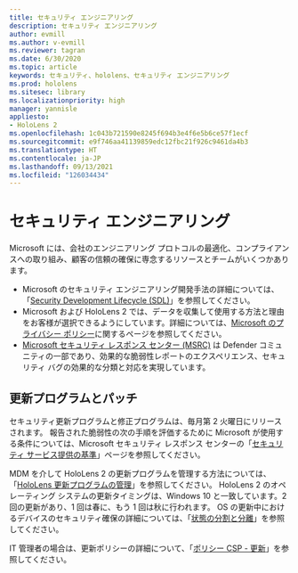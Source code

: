 ```yaml
---
title: セキュリティ エンジニアリング
description: セキュリティ エンジニアリング
author: evmill
ms.author: v-evmill
ms.reviewer: tagran
ms.date: 6/30/2020
ms.topic: article
keywords: セキュリティ、hololens、セキュリティ エンジニアリング
ms.prod: hololens
ms.sitesec: library
ms.localizationpriority: high
manager: yannisle
appliesto:
- HoloLens 2
ms.openlocfilehash: 1c043b721590e8245f694b3e4f6e5b6ce57f1ecf
ms.sourcegitcommit: e9f746aa41139859edc12fbc21f926c9461da4b3
ms.translationtype: HT
ms.contentlocale: ja-JP
ms.lasthandoff: 09/13/2021
ms.locfileid: "126034434"
---
```

# <a name="security-engineering"></a>セキュリティ エンジニアリング

Microsoft には、会社のエンジニアリング プロトコルの最適化、コンプライアンスへの取り組み、顧客の信頼の確保に専念するリソースとチームがいくつかあります。 

  * Microsoft のセキュリティ エンジニアリング開発手法の詳細については、「[Security Development Lifecycle (SDL)](https://www.microsoft.com/securityengineering/sdl)」を参照してください。
  * Microsoft および HoloLens 2 では、データを収集して使用する方法と理由をお客様が選択できるようにしています。詳細については、[Microsoft のプライバシー ポリシー](https://privacy.microsoft.com/)に関するページを参照してください。 
  * [Microsoft セキュリティ レスポンス センター (MSRC)](https://www.microsoft.com/msrc) は Defender コミュニティの一部であり、効果的な脆弱性レポートのエクスペリエンス、セキュリティ バグの効果的な分類と対応を実現しています。 

## <a name="updates-and-patches"></a>更新プログラムとパッチ

セキュリティ更新プログラムと修正プログラムは、毎月第 2 火曜日にリリースされます。 報告された脆弱性の次の手順を評価するために Microsoft が使用する条件については、Microsoft セキュリティ レスポンス センターの「[セキュリティ サービス提供の基準](https://www.microsoft.com/msrc/windows-security-servicing-criteria)」ページを参照してください。 

MDM を介して HoloLens 2 の更新プログラムを管理する方法については、「[HoloLens 更新プログラムの管理](hololens-updates.md)」を参照してください。 HoloLens 2 のオペレーティング システムの更新タイミングは、Windows 10 と一致しています。2 回の更新があり、1 回は春に、もう 1 回は秋に行われます。 OS の更新中におけるデバイスのセキュリティ確保の詳細については、「[状態の分割と分離](security-state-separation-isolation.md)」を参照してください。 

IT 管理者の場合は、更新ポリシーの詳細について、「[ポリシー CSP - 更新](/windows/client-management/mdm/policy-csp-update)」を参照してください。 

